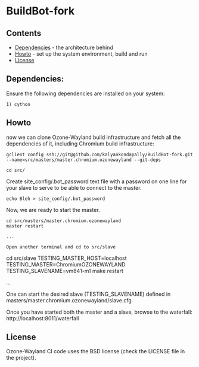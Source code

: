 BuildBot-fork
=============

## Contents

  - [Dependencies](#dependencies) - the architecture behind
  - [Howto](#howto) - set up the system environment, build and run
  - [License](#license)

## Dependencies:

Ensure the following dependencies are installed on your system:
  ```
1) cython
  ```

## Howto
now we can clone Ozone-Wayland build infrastructure and fetch all the dependencies of it, including Chromium build infrastructure:

  ```
gclient config ssh://git@github.com/kalyankondapally/BuildBot-fork.git --name=src/masters/master.chromium.ozonewayland --git-deps

  ```

  ```
cd src/

  ```

Create site_config/.bot_password text file with a password on one line for your slave to serve to be able to connect to the master.

  ```
echo Bleh > site_config/.bot_password

  ```

Now, we are ready to start the master.

  ```
cd src/masters/master.chromium.ozonewayland
master restart

  ...

Open another terminal and cd to src/slave

  ```
cd src/slave
TESTING_MASTER_HOST=localhost TESTING_MASTER=ChromiumOZONEWAYLAND TESTING_SLAVENAME=vm841-m1 make restart

  ...

One can start the desired slave (TESTING_SLAVENAME) defined in masters/master.chromium.ozonewayland/slave.cfg

Once you have started both the master and a slave, browse to the waterfall: http://localhost:8011/waterfall

## License

Ozone-Wayland CI code uses the BSD license (check the LICENSE file in the project).

